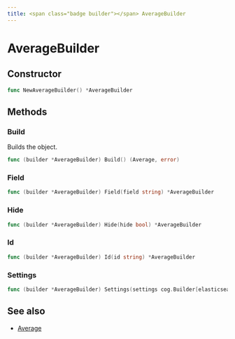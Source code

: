 ```yaml
---
title: <span class="badge builder"></span> AverageBuilder
---
```

# <span class="badge builder"></span> AverageBuilder

## Constructor

```go
func NewAverageBuilder() *AverageBuilder
```
## Methods

### <span class="badge object-method"></span> Build

Builds the object.

```go
func (builder *AverageBuilder) Build() (Average, error)
```

### <span class="badge object-method"></span> Field

```go
func (builder *AverageBuilder) Field(field string) *AverageBuilder
```

### <span class="badge object-method"></span> Hide

```go
func (builder *AverageBuilder) Hide(hide bool) *AverageBuilder
```

### <span class="badge object-method"></span> Id

```go
func (builder *AverageBuilder) Id(id string) *AverageBuilder
```

### <span class="badge object-method"></span> Settings

```go
func (builder *AverageBuilder) Settings(settings cog.Builder[elasticsearch.ElasticsearchAverageSettings]) *AverageBuilder
```

## See also

 * <span class="badge object-type-struct"></span> [Average](./object-Average.md)

